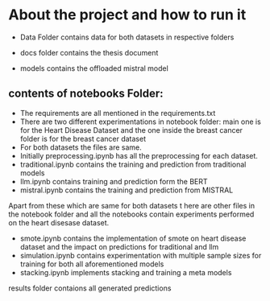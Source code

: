 # About the project and how to run it

- Data Folder contains data for both datasets in respective folders

- docs folder contains the thesis document

- models contains the offloaded mistral model

## contents of notebooks Folder:

- The requirements are all mentioned in the requirements.txt
- There are two different experimentations in notebook folder: main one is for the Heart Disease Dataset and the one inside the breast cancer folder is for the breast cancer dataset
- For both datasets the files are same.
- Initially preprocessing.ipynb has all the preprocessing for each dataset.
- traditional.ipynb contains the training and prediction from traditional models
- llm.ipynb contains training and prediction form the BERT
- mistral.ipynb contains the training and prediction from MISTRAL

Apart from these which are same for both datasets t here are other files in the notebook folder and all the notebooks contain experiments performed on the heart disesase dataset.

- smote.ipynb contains the implementation of smote on heart disease dataset and the impact on predictions for traditional and llm
- simulation.ipynb contains experimentation with multiple sample sizes for training for both all aforementioned models
- stacking.ipynb implements stacking and training a meta models


results folder contaions all generated predictions










